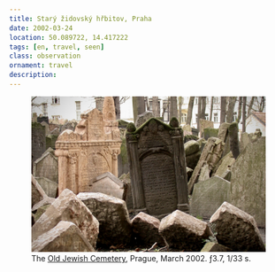 ```yaml
---
title: Starý židovský hřbitov, Praha
date: 2002-03-24
location: 50.089722, 14.417222
tags: [en, travel, seen]
class: observation
ornament: travel
description: 
---
```


<figure>
<img src="/assets/img/praha-490.jpg">
<figcaption>The <a href="https://en.wikipedia.org/wiki/Old_Jewish_Cemetery,_Prague">Old Jewish Cemetery</a>, Prague, March 2002. ƒ3.7, 1/33 s.</figcaption>
</figure>
